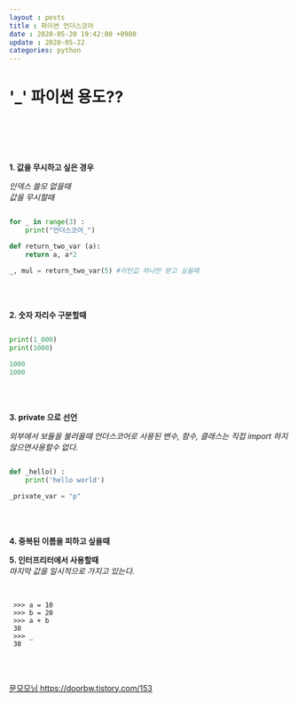 ```yaml
---
layout : posts
title : 파이썬 언더스코어
date : 2020-05-20 19:42:00 +0900
update : 2020-05-22
categories: python
---
```


<h1>'_'  파이썬 용도??</h1>
<br>

<br><br>

**1. 값을 무시하고 싶은 경우** 

*인덱스 쓸모 없을때*<br>
*값을 무시할때*<br>
```python 

for _ in range(3) :
    print("언더스코어_")

def return_two_var (a):
    return a, a*2

_, mul = return_two_var(5) #리턴값 하나만 받고 싶을때 

```
<br><br>

**2. 숫자 자리수 구분할때**<br>

```python 

print(1_000)
print(1000)

1000
1000

```
<br><br>

**3. private 으로 선언**

*외부에서 보듈을 불러올때 언더스코어로 사용된 변수, 함수, 클래스는 직접 import 하지 않으면사용할수 없다.* <br>

```python 

def _hello() : 
    print('hello world')

_private_var = "p"

```
<br><br>

**4. 중복된 이름을 피하고 싶을때**<br>

**5. 인터프리터에서 사용할때**<br>
*마지막 값을 일시적으로 가지고 있는다.*<br><br>

```

 >>> a = 10 
 >>> b = 20
 >>> a + b
 30
 >>> _
 30

 ```
<br><br>

<u>문모모님 https://doorbw.tistory.com/153</u>